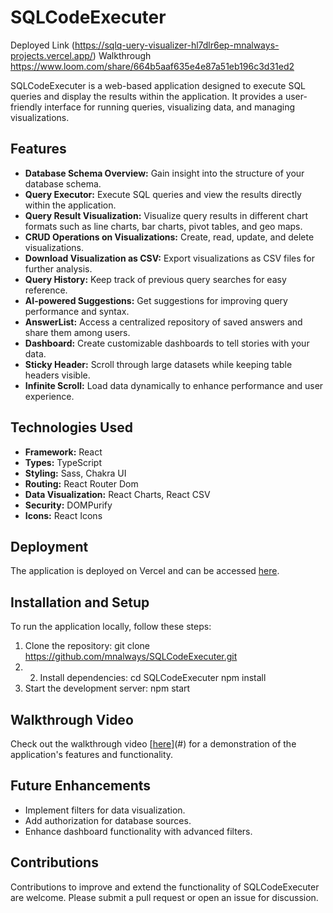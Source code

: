 
# SQLCodeExecuter

Deployed Link (https://sqlq-uery-visualizer-hl7dlr6ep-mnalways-projects.vercel.app/)
Walkthrough https://www.loom.com/share/664b5aaf635e4e87a51eb196c3d31ed2

SQLCodeExecuter is a web-based application designed to execute SQL queries and display the results within the application. It provides a user-friendly interface for running queries, visualizing data, and managing visualizations.

## Features

- **Database Schema Overview:** Gain insight into the structure of your database schema.
- **Query Executor:** Execute SQL queries and view the results directly within the application.
- **Query Result Visualization:** Visualize query results in different chart formats such as line charts, bar charts, pivot tables, and geo maps.
- **CRUD Operations on Visualizations:** Create, read, update, and delete visualizations.
- **Download Visualization as CSV:** Export visualizations as CSV files for further analysis.
- **Query History:** Keep track of previous query searches for easy reference.
- **AI-powered Suggestions:** Get suggestions for improving query performance and syntax.
- **AnswerList:** Access a centralized repository of saved answers and share them among users.
- **Dashboard:** Create customizable dashboards to tell stories with your data.
- **Sticky Header:** Scroll through large datasets while keeping table headers visible.
- **Infinite Scroll:** Load data dynamically to enhance performance and user experience.

## Technologies Used

- **Framework:** React
- **Types:** TypeScript
- **Styling:** Sass, Chakra UI
- **Routing:** React Router Dom
- **Data Visualization:** React Charts, React CSV
- **Security:** DOMPurify
- **Icons:** React Icons

## Deployment

The application is deployed on Vercel and can be accessed [here](https://sqlq-uery-visualizer-hl7dlr6ep-mnalways-projects.vercel.app/).

## Installation and Setup

To run the application locally, follow these steps:

1. Clone the repository: git clone https://github.com/mnalways/SQLCodeExecuter.git
2. 2. Install dependencies:
          cd SQLCodeExecuter
          npm install
3. Start the development server:
          npm start


## Walkthrough Video

Check out the walkthrough video [[here](https://www.loom.com/share/664b5aaf635e4e87a51eb196c3d31ed2)](#) for a demonstration of the application's features and functionality.


## Future Enhancements

- Implement filters for data visualization.
- Add authorization for database sources.
- Enhance dashboard functionality with advanced filters.

## Contributions

Contributions to improve and extend the functionality of SQLCodeExecuter are welcome. Please submit a pull request or open an issue for discussion.


